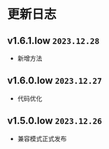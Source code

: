 # 更新日志

## v1.6.1.low `2023.12.28`

- 新增方法

## v1.6.0.low `2023.12.27`

- 代码优化

## v1.5.0.low `2023.12.26`

- 兼容模式正式发布
